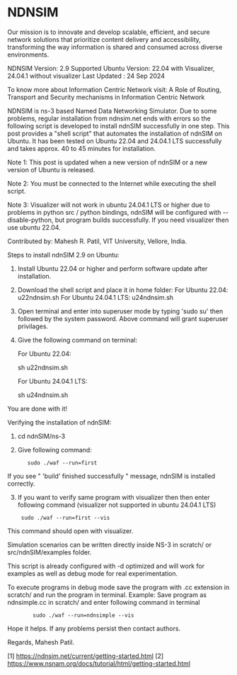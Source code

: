 # NDNSIM
Our mission is to innovate and develop scalable, efficient, and secure network solutions that prioritize content delivery and accessibility, transforming the way information is shared and consumed across diverse environments.

NDNSIM Version: 2.9
Supported Ubuntu Version: 22.04 with Visualizer, 24.04.1 without visualizer 
Last Updated : 24 Sep 2024

To know more about Information Centric Network visit: 
A Role of Routing, Transport and Security mechanisms in Information Centric Network

NDNSIM is ns-3 based Named Data Networking Simulator. Due to some problems, regular installation from ndnsim.net ends with errors so the following script is developed to install ndnSIM successfully in one step. This post provides a "shell script" that automates the installation of ndnSIM on Ubuntu. It has been tested on Ubuntu 22.04 and 24.04.1 LTS successfully and takes approx. 40 to 45 minutes for installation.

Note 1: This post is updated when a new version of ndnSIM or a new version of Ubuntu is released.
 
Note 2: You must be connected to the Internet while executing the shell script.

Note 3: Visualizer will not work in ubuntu 24.04.1 LTS or higher due to problems in python src / python bindings, ndnSIM will be configured with --disable-python, but program builds successfully. If you need visualizer then use ubuntu 22.04.  

Contributed by: Mahesh R. Patil, VIT University, Vellore, India. 

Steps to install ndnSIM 2.9 on Ubuntu:
 
1. Install Ubuntu 22.04 or higher and perform software update after installation.
 
2. Download the shell script and place it in home folder: 
     For Ubuntu 22.04:          u22ndnsim.sh
     For Ubuntu 24.04.1 LTS:    u24ndnsim.sh

3. Open terminal and enter into superuser mode by typing 'sudo su' then followed by the system password. 
     Above command will grant superuser privilages.

4. Give the following command on terminal:
 
   For Ubuntu 22.04:

   sh u22ndnsim.sh

   For Ubuntu 24.04.1 LTS:

   sh u24ndnsim.sh
  
You are done with it! 

Verifying the installation of ndnSIM:

1. cd ndnSIM/ns-3 
 
2. Give following command:

          sudo ./waf --run=first

If you see " 'build' finished successfully " message, ndnSIM is installed correctly.

3. If you want to verify same program with visualizer then then enter following command (visualizer not supported in ubuntu 24.04.1 LTS)
 
     	sudo ./waf --run=first --vis      
 
This command should open with visualizer.

Simulation scenarios can be written directly inside NS-3 in scratch/ or src/ndnSIM/examples folder.

This script is already configured with -d optimized and will work for examples as well as debug mode for real experimentation.

To execute programs in debug mode save the program with .cc extension in scratch/ and run the program in terminal.
Example: Save program as ndnsimple.cc in scratch/ and enter following command in terminal

            sudo ./waf --run=ndnsimple --vis

Hope it helps. If any problems persist then contact authors.

Regards,
Mahesh Patil. 

[1] https://ndnsim.net/current/getting-started.html
[2] https://www.nsnam.org/docs/tutorial/html/getting-started.html 
